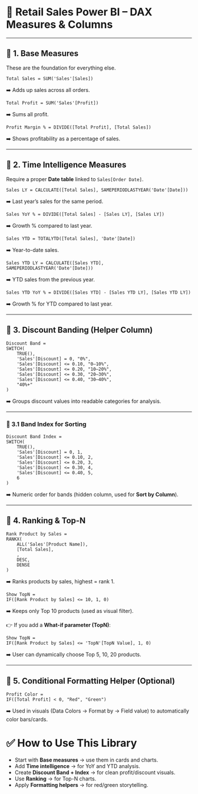 # 📘 Retail Sales Power BI – DAX Measures & Columns

---

## 🔹 1. Base Measures

These are the foundation for everything else.

```
Total Sales = SUM('Sales'[Sales])

```

➡️ Adds up sales across all orders.

```
Total Profit = SUM('Sales'[Profit])

```

➡️ Sums all profit.

```
Profit Margin % = DIVIDE([Total Profit], [Total Sales])

```

➡️ Shows profitability as a percentage of sales.

---

## 🔹 2. Time Intelligence Measures

Require a proper **Date table** linked to `Sales[Order Date]`.

```
Sales LY = CALCULATE([Total Sales], SAMEPERIODLASTYEAR('Date'[Date]))

```

➡️ Last year’s sales for the same period.

```
Sales YoY % = DIVIDE([Total Sales] - [Sales LY], [Sales LY])

```

➡️ Growth % compared to last year.

```
Sales YTD = TOTALYTD([Total Sales], 'Date'[Date])

```

➡️ Year-to-date sales.

```
Sales YTD LY = CALCULATE([Sales YTD], SAMEPERIODLASTYEAR('Date'[Date]))

```

➡️ YTD sales from the previous year.

```
Sales YTD YoY % = DIVIDE([Sales YTD] - [Sales YTD LY], [Sales YTD LY])

```

➡️ Growth % for YTD compared to last year.

---

## 🔹 3. Discount Banding (Helper Column)

```
Discount Band =
SWITCH(
    TRUE(),
    'Sales'[Discount] = 0, "0%",
    'Sales'[Discount] <= 0.10, "0–10%",
    'Sales'[Discount] <= 0.20, "10–20%",
    'Sales'[Discount] <= 0.30, "20–30%",
    'Sales'[Discount] <= 0.40, "30–40%",
    "40%+"
)

```

➡️ Groups discount values into readable categories for analysis.

---

### 🔹 3.1 Band Index for Sorting

```
Discount Band Index =
SWITCH(
    TRUE(),
    'Sales'[Discount] = 0, 1,
    'Sales'[Discount] <= 0.10, 2,
    'Sales'[Discount] <= 0.20, 3,
    'Sales'[Discount] <= 0.30, 4,
    'Sales'[Discount] <= 0.40, 5,
    6
)

```

➡️ Numeric order for bands (hidden column, used for **Sort by Column**).

---

## 🔹 4. Ranking & Top-N

```
Rank Product by Sales =
RANKX(
    ALL('Sales'[Product Name]),
    [Total Sales],
    ,
    DESC,
    DENSE
)

```

➡️ Ranks products by sales, highest = rank 1.

```
Show TopN =
IF([Rank Product by Sales] <= 10, 1, 0)

```

➡️ Keeps only Top 10 products (used as visual filter).

👉 If you add a **What-if parameter (TopN)**:

```
Show TopN =
IF([Rank Product by Sales] <= 'TopN'[TopN Value], 1, 0)

```

➡️ User can dynamically choose Top 5, 10, 20 products.

---

## 🔹 5. Conditional Formatting Helper (Optional)

```
Profit Color =
IF([Total Profit] < 0, "Red", "Green")

```

➡️ Used in visuals (Data Colors → Format by → Field value) to automatically color bars/cards.

# ✅ How to Use This Library

- Start with **Base measures** → use them in cards and charts.
- Add **Time intelligence** → for YoY and YTD analysis.
- Create **Discount Band + Index** → for clean profit/discount visuals.
- Use **Ranking** → for Top-N charts.
- Apply **Formatting helpers** → for red/green storytelling.
